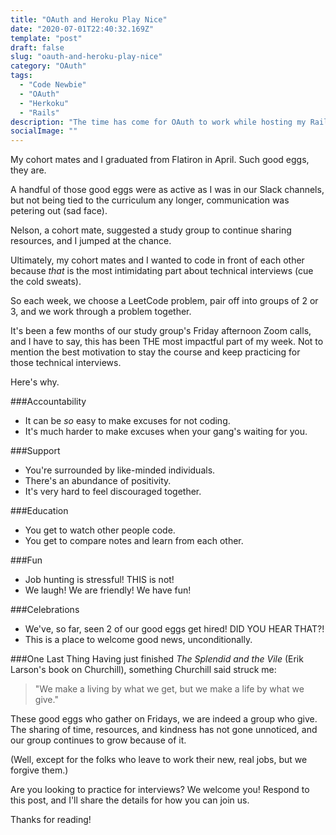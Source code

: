 ```yaml
---
title: "OAuth and Heroku Play Nice"
date: "2020-07-01T22:40:32.169Z"
template: "post"
draft: false
slug: "oauth-and-heroku-play-nice"
category: "OAuth"
tags:
  - "Code Newbie"
  - "OAuth"
  - "Herkoku"
  - "Rails"
description: "The time has come for OAuth to work while hosting my Rails app on Heroku. Deep sigh of happiness."
socialImage: ""
---
```


My cohort mates and I graduated from Flatiron in April. Such good eggs, they are.

A handful of those good eggs were as active as I was in our Slack channels, but not being tied to the curriculum any longer, communication was petering out (sad face).

Nelson, a cohort mate, suggested a study group to continue sharing resources, and I jumped at the chance. 

Ultimately, my cohort mates and I wanted to code in front of each other because *that* is the most intimidating part about technical interviews (cue the cold sweats).

So each week, we choose a LeetCode problem, pair off into groups of 2 or 3, and we work through a problem together.

It's been a few months of our study group's Friday afternoon Zoom calls, and I have to say, this has been THE most impactful part of my week. Not to mention the best motivation to stay the course and keep practicing for those technical interviews.

Here's why.

###Accountability
+ It can be *so* easy to make excuses for not coding.
+ It's much harder to make excuses when your gang's waiting for you.

###Support
+ You're surrounded by like-minded individuals.
+ There's an abundance of positivity.
+ It's very hard to feel discouraged together.

###Education
+ You get to watch other people code.
+ You get to compare notes and learn from each other.

###Fun
+ Job hunting is stressful! THIS is not!
+ We laugh! We are friendly! We have fun!

###Celebrations
+ We've, so far, seen 2 of our good eggs get hired! DID YOU HEAR THAT?!
+ This is a place to welcome good news, unconditionally.

###One Last Thing
Having just finished *The Splendid and the Vile* (Erik Larson's book on Churchill), something Churchill said struck me:

>"We make a living by what we get, but we make a life by what we give."

These good eggs who gather on Fridays, we are indeed a group who give. The sharing of time, resources, and kindness has not gone unnoticed, and our group continues to grow because of it. 

(Well, except for the folks who leave to work their new, real jobs, but we forgive them.)

Are you looking to practice for interviews? We welcome you! Respond to this post, and I'll share the details for how you can join us.

Thanks for reading!